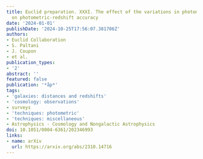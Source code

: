 ```yaml
---
title: Euclid preparation. XXXI. The effect of the variations in photometric passbands
  on photometric-redshift accuracy
date: '2024-01-01'
publishDate: '2024-10-25T17:56:07.381706Z'
authors:
- Euclid Collaboration
- S. Paltani
- J. Coupon
- et al.
publication_types:
- '2'
abstract: ''
featured: false
publication: '*åp*'
tags:
- 'galaxies: distances and redshifts'
- 'cosmology: observations'
- surveys
- 'techniques: photometric'
- 'techniques: miscellaneous'
- Astrophysics - Cosmology and Nongalactic Astrophysics
doi: 10.1051/0004-6361/202346993
links:
- name: arXiv
  url: https://arxiv.org/abs/2310.14716
---
```

